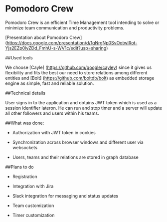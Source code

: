 Pomodoro Crew
===============

Pomodoro Crew is an efficient Time Management tool intending to solve or minimize team communication and productivity problems.

[Presentation about Pomodoro Crew] (https://docs.google.com/presentation/d/1qNrgNp0SvOotwlRot-Yjs2EZp0lyZDd_FmhU-s-WV1c/edit?usp=sharing)


##Used tools

We choose [Cayle] (https://github.com/google/cayley) since it gives us flexibility and fits the best our need to store relations among different entities and [Bolt] (https://github.com/boltdb/bolt) as embedded storage engine as simple, fast and reliable solution. 

##Technical details

User signs in to the application and obtains JWT token which is used as a session identifier lateron. He can run and stop timer and a server will update all other followers and users within his teams.

##What was done:


* Authorization with JWT token in cookies

* Synchronization across browser windows and different user via websockets

* Users, teams and their relations are stored in graph database 

##Plans to do


* Registration

* Integration with Jira

* Slack integration for messaging and status updates

* Team customization

* Timer customization


